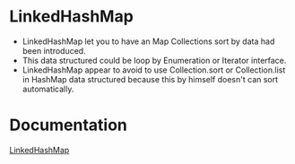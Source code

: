 # LinkedHashMap

* LinkedHashMap let you to have an Map Collections sort by data had been introduced.
* This data structured could be loop by Enumeration or Iterator interface.
* LinkedHashMap appear to avoid to use Collection.sort or Collection.list in HashMap data structured because this by himself doesn't can sort automatically.

# Documentation
<a href="https://docs.oracle.com/javase/8/docs/api/java/util/LinkedHashMap.html">LinkedHashMap</a>

